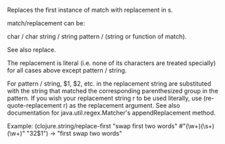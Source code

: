 Replaces the first instance of match with replacement in s.

   match/replacement can be:

   char / char
   string / string
   pattern / (string or function of match).

   See also replace.

   The replacement is literal (i.e. none of its characters are treated
   specially) for all cases above except pattern / string.

   For pattern / string, $1, $2, etc. in the replacement string are
   substituted with the string that matched the corresponding
   parenthesized group in the pattern.  If you wish your replacement
   string r to be used literally, use (re-quote-replacement r) as the
   replacement argument.  See also documentation for
   java.util.regex.Matcher's appendReplacement method.

   Example:
   (clojure.string/replace-first "swap first two words"
                                 #"(\w+)(\s+)(\w+)" "$3$2$1")
   -> "first swap two words"